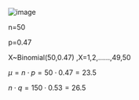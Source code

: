 ![image](https://github.com/user-attachments/assets/232b82bc-6b94-4c09-95c7-a75a34e922eb)

n=50

p=0.47

X~Binomial(50,0.47) ,X=1,2,......,49,50

$\mu = n \cdot p = 50 \cdot 0.47 = 23.5$

$n \cdot q = 150 \cdot 0.53 = 26.5$
